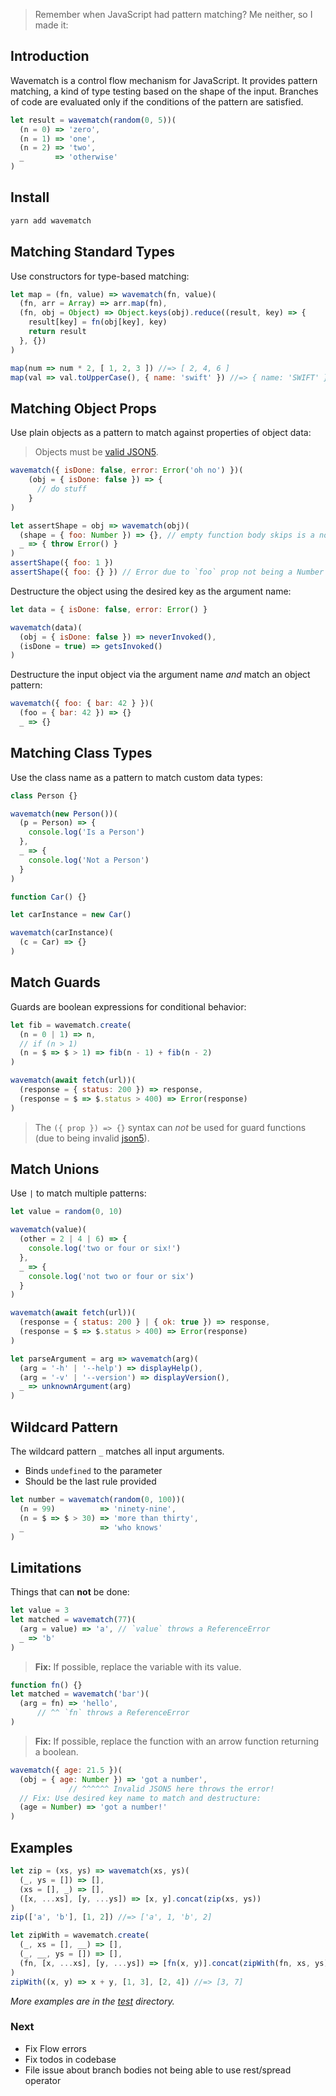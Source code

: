 > Remember when JavaScript had pattern matching? Me neither, so I made it:

## Introduction

Wavematch is a control flow mechanism for JavaScript.
It provides pattern matching, a kind of type testing based on the shape of the input.
Branches of code are evaluated only if the conditions of the pattern are satisfied.

```javascript
let result = wavematch(random(0, 5))(
  (n = 0) => 'zero',
  (n = 1) => 'one',
  (n = 2) => 'two',
  _       => 'otherwise'
)
```

## Install

```sh
yarn add wavematch
```

## Matching Standard Types

Use constructors for type-based matching:

```javascript
let map = (fn, value) => wavematch(fn, value)(
  (fn, arr = Array) => arr.map(fn),
  (fn, obj = Object) => Object.keys(obj).reduce((result, key) => {
    result[key] = fn(obj[key], key)
    return result
  }, {})
)

map(num => num * 2, [ 1, 2, 3 ]) //=> [ 2, 4, 6 ]
map(val => val.toUpperCase(), { name: 'swift' }) //=> { name: 'SWIFT' }
```

## Matching Object Props

Use plain objects as a pattern to match against properties of object data:

> Objects must be [valid JSON5](https://json5.org/).

```javascript
wavematch({ isDone: false, error: Error('oh no') })(
    (obj = { isDone: false }) => {
      // do stuff
    }
)
```

```javascript
let assertShape = obj => wavematch(obj)(
  (shape = { foo: Number }) => {}, // empty function body skips is a no-op/skip
  _ => { throw Error() }
)
assertShape({ foo: 1 })
assertShape({ foo: {} }) // Error due to `foo` prop not being a Number
```

Destructure the object using the desired key as the argument name:

```javascript
let data = { isDone: false, error: Error() }

wavematch(data)(
  (obj = { isDone: false }) => neverInvoked(),
  (isDone = true) => getsInvoked()
)
```

Destructure the input object via the argument name _and_ match an object pattern:

```javascript
wavematch({ foo: { bar: 42 } })(
  (foo = { bar: 42 }) => {}
  _ => {}
```

## Matching Class Types

Use the class name as a pattern to match custom data types:

```javascript
class Person {}

wavematch(new Person())(
  (p = Person) => {
    console.log('Is a Person')
  },
  _ => {
    console.log('Not a Person')
  }
)
```

```javascript
function Car() {}

let carInstance = new Car()

wavematch(carInstance)(
  (c = Car) => {}
)
```

## Match Guards

Guards are boolean expressions for conditional behavior:

```javascript
let fib = wavematch.create(
  (n = 0 | 1) => n,
  // if (n > 1)
  (n = $ => $ > 1) => fib(n - 1) + fib(n - 2)
)
```

```javascript
wavematch(await fetch(url))(
  (response = { status: 200 }) => response,
  (response = $ => $.status > 400) => Error(response)
)
```

> The `({ prop }) => {}` syntax can _not_ be used for guard functions (due to being invalid [json5](https://json5.org/)).

## Match Unions

Use `|` to match multiple patterns:

```javascript
let value = random(0, 10)

wavematch(value)(
  (other = 2 | 4 | 6) => {
    console.log('two or four or six!')
  },
  _ => {
    console.log('not two or four or six')
  }
)
```

```javascript
wavematch(await fetch(url))(
  (response = { status: 200 } | { ok: true }) => response,
  (response = $ => $.status > 400) => Error(response)
)
```

```javascript
let parseArgument = arg => wavematch(arg)(
  (arg = '-h' | '--help') => displayHelp(),
  (arg = '-v' | '--version') => displayVersion(),
  _ => unknownArgument(arg)
)
```


## Wildcard Pattern

The wildcard pattern `_` matches all input arguments.
- Binds `undefined` to the parameter
- Should be the last rule provided

```javascript
let number = wavematch(random(0, 100))(
  (n = 99)          => 'ninety-nine',
  (n = $ => $ > 30) => 'more than thirty',
  _                 => 'who knows'
)
```

## Limitations

Things that can **not** be done:

```javascript
let value = 3
let matched = wavematch(77)(
  (arg = value) => 'a', // `value` throws a ReferenceError
  _ => 'b'
)
```

> **Fix:** If possible, replace the variable with its value.

```javascript
function fn() {}
let matched = wavematch('bar')(
  (arg = fn) => 'hello',
      // ^^ `fn` throws a ReferenceError
)
```

> **Fix:** If possible, replace the function with an arrow function returning a boolean.

```javascript
wavematch({ age: 21.5 })(
  (obj = { age: Number }) => 'got a number',
             // ^^^^^^ Invalid JSON5 here throws the error!
  // Fix: Use desired key name to match and destructure:
  (age = Number) => 'got a number!'
)
```

## Examples

```javascript
let zip = (xs, ys) => wavematch(xs, ys)(
  (_, ys = []) => [],
  (xs = [], _) => [],
  ([x, ...xs], [y, ...ys]) => [x, y].concat(zip(xs, ys))
)
zip(['a', 'b'], [1, 2]) //=> ['a', 1, 'b', 2]
```

```javascript
let zipWith = wavematch.create(
  (_, xs = [], __) => [],
  (_, __, ys = []) => [],
  (fn, [x, ...xs], [y, ...ys]) => [fn(x, y)].concat(zipWith(fn, xs, ys))
)
zipWith((x, y) => x + y, [1, 3], [2, 4]) //=> [3, 7]
```

*More examples are in the [test](test/) directory.*

### Next

- Fix Flow errors
- Fix todos in codebase
- File issue about branch bodies not being able to use rest/spread operator
